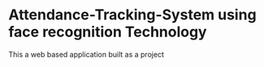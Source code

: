 # Attendance-Tracking-System using face recognition Technology
This a web based application built as a project 
